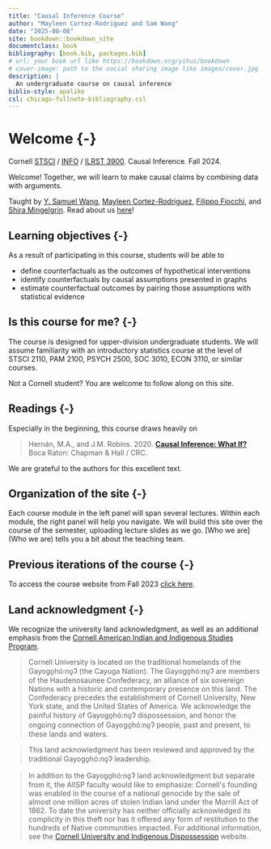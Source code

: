 ```yaml
--- 
title: "Causal Inference Course"
author: "Mayleen Cortez-Rodriguez and Sam Wang"
date: "2025-08-08"
site: bookdown::bookdown_site
documentclass: book
bibliography: [book.bib, packages.bib]
# url: your book url like https://bookdown.org/yihui/bookdown
# cover-image: path to the social sharing image like images/cover.jpg
description: |
  An undergraduate course on causal inference
biblio-style: apalike
csl: chicago-fullnote-bibliography.csl
---
```


# Welcome {-}

Cornell [STSCI](https://classes.cornell.edu/browse/roster/FA24/class/STSCI/3900) / [INFO](https://classes.cornell.edu/browse/roster/FA24/class/INFO3900) / [ILRST 3900](https://classes.cornell.edu/browse/roster/FA24/class/STSCI/3900). Causal Inference. Fall 2024.

Welcome! Together, we will learn to make causal claims by combining data with arguments.

Taught by [Y. Samuel Wang](https://ysamuelwang.com/), [Mayleen Cortez-Rodriguez](https://www.mayleencortez.com/), [Filippo Fiocchi](https://filippofiocchi.github.io/), and [Shira Mingelgrin](https://stat.cornell.edu/people/phds/shira-mingelgrin). Read about us [here](who-we-are)!

## Learning objectives {-}

As a result of participating in this course, students will be able to

* define counterfactuals as the outcomes of hypothetical interventions
* identify counterfactuals by causal assumptions presented in graphs
* estimate counterfactual outcomes by pairing those assumptions with statistical evidence

## Is this course for me? {-}

The course is designed for upper-division undergraduate students. We will assume familiarity with an introductory statistics course at the level of STSCI 2110, PAM 2100, PSYCH 2500, SOC 3010, ECON 3110, or similar courses.

Not a Cornell student? You are welcome to follow along on this site.

## Readings {-}

Especially in the beginning, this course draws heavily on

> Hernán, M.A., and J.M. Robins. 2020. [**Causal Inference: What If?**](https://www.hsph.harvard.edu/miguel-hernan/causal-inference-book/) Boca Raton: Chapman \& Hall / CRC.

We are grateful to the authors for this excellent text.

## Organization of the site {-}

Each course module in the left panel will span several lectures. Within each module, the right panel will help you navigate. We will build this site over the course of the semester, uploading lecture slides as we go. [Who we are](Who we are) tells you a bit about the teaching team.

## Previous iterations of the course {-}
To access the course website from Fall 2023 [click here](https://causal3900.github.io/fa23). 


## Land acknowledgment {-}

We recognize the university land acknowledgment, as well as an additional emphasis from the [Cornell American Indian and Indigenous Studies Program](https://cals.cornell.edu/american-indian-indigenous-studies).

> Cornell University is located on the traditional homelands of the Gayogo̱hó:nǫɁ (the Cayuga Nation). The Gayogo̱hó:nǫɁ are members of the Haudenosaunee Confederacy, an alliance of six sovereign Nations with a historic and contemporary presence on this land. The Confederacy precedes the establishment of Cornell University, New York state, and the United States of America. We acknowledge the painful history of Gayogo̱hó:nǫɁ dispossession, and honor the ongoing connection of Gayogo̱hó:nǫɁ people, past and present, to these lands and waters.


> This land acknowledgment has been reviewed and approved by the traditional Gayogo̱hó:nǫɁ leadership.

> In addition to the Gayogo̱hó:nǫɁ land acknowledgment but separate from it, the AIISP faculty would like to emphasize: Cornell's founding was enabled in the course of a national genocide by the sale of almost one million acres of stolen Indian land under the Morrill Act of 1862. To date the university has neither officially acknowledged its complicity in this theft nor has it offered any form of restitution to the hundreds of Native communities impacted. For additional information, see the [Cornell University and Indigenous Dispossession](https://blogs.cornell.edu/cornelluniversityindigenousdispossession/) website.
